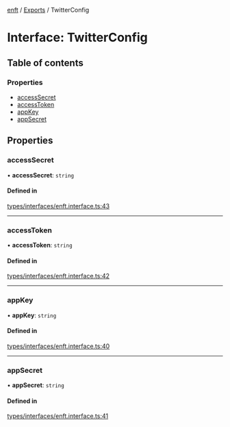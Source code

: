[enft](../README.md) / [Exports](../modules.md) / TwitterConfig

# Interface: TwitterConfig

## Table of contents

### Properties

- [accessSecret](TwitterConfig.md#accesssecret)
- [accessToken](TwitterConfig.md#accesstoken)
- [appKey](TwitterConfig.md#appkey)
- [appSecret](TwitterConfig.md#appsecret)

## Properties

### accessSecret

• **accessSecret**: `string`

#### Defined in

[types/interfaces/enft.interface.ts:43](https://github.com/kenryu42/ethereum-nft-sales-bot/blob/d8d9fbf/src/types/interfaces/enft.interface.ts#L43)

___

### accessToken

• **accessToken**: `string`

#### Defined in

[types/interfaces/enft.interface.ts:42](https://github.com/kenryu42/ethereum-nft-sales-bot/blob/d8d9fbf/src/types/interfaces/enft.interface.ts#L42)

___

### appKey

• **appKey**: `string`

#### Defined in

[types/interfaces/enft.interface.ts:40](https://github.com/kenryu42/ethereum-nft-sales-bot/blob/d8d9fbf/src/types/interfaces/enft.interface.ts#L40)

___

### appSecret

• **appSecret**: `string`

#### Defined in

[types/interfaces/enft.interface.ts:41](https://github.com/kenryu42/ethereum-nft-sales-bot/blob/d8d9fbf/src/types/interfaces/enft.interface.ts#L41)
